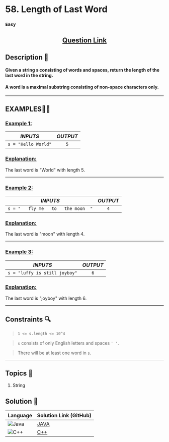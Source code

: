 # 58. Length of Last Word

### `Easy`


<h2 align="center">
<a href="https://leetcode.com/problems/length-of-last-word/description/"><strong>Question Link</strong></a>
</h2>


## Description 📑

#### Given a string s consisting of words and spaces, return the length of the last word in the string.

#### A word is a maximal substring consisting of non-space characters only.

---

## **EXAMPLES**💫✨ </br>

<h3>

<ins>**Example 1**:</ins> </br>

| _INPUTS_ | _OUTPUT_ |
| :-----------: | :-----------: |
| `s = "Hello World"` | `5` |

</h3>

<h3>
<ins>Explanation:</ins>
</h3>

The last word is "World" with length 5.

___
<h3>

<ins>**Example 2**:</ins> </br>

| _INPUTS_ | _OUTPUT_ |
| :-----------: | :-----------: |
| `s = "   fly me   to   the moon  "` | `4` |

</h3>

<h3>
<ins>Explanation:</ins>
</h3>

The last word is "moon" with length 4.

___
<h3>

<ins>**Example 3**:</ins> </br>

| _INPUTS_ | _OUTPUT_ |
| :-----------: | :-----------: |
| `s = "luffy is still joyboy"` | `6` |

</h3>

<h3>
<ins>Explanation:</ins>
</h3>

The last word is "joyboy" with length 6.
___

## Constraints 🔍

> `1 <= s.length <= 10^4`</br>

> `s` consists of only English letters and spaces `' '`.</br>

> There will be at least one word in `s`.</br>

___

## Topics 📝

1. String

## Solution 📃

|  Language   |  Solution Link (GitHub) |
| ------------- | ------------- |
|  ![Java](https://img.shields.io/badge/java-%23ED8B00.svg?style=flat&logo=openjdk&logoColor=white)  | [JAVA](https://github.com/Purnima47/Leetcode-Solutions/blob/main/%F0%9F%9F%A2%20Easy/58%20-%20Length%20of%20Last%20Word/_58LengthOfLastWord.java) |
|  ![C++](https://img.shields.io/badge/c++-%2300599C.svg?style=plastic&logo=c%2B%2B&logoColor=white)  | [C++](https://github.com/Purnima47/Leetcode-Solutions/blob/main/%F0%9F%9F%A2%20Easy/58%20-%20Length%20of%20Last%20Word/_58LengthOfLastWord.cpp)  |

